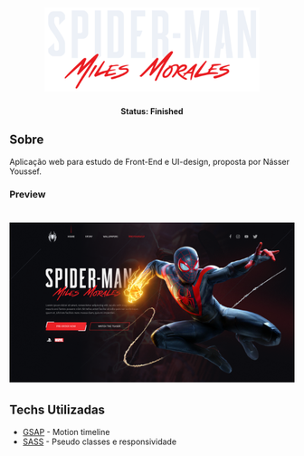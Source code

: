 <h1 align="center">
    <img alt="spiderman" title="spiderman" src="https://github.com/manuhon99/miles_morales/blob/main/svg/spiderman-text.svg" width="380"/>
</h1>

<h4 align="center"> 
	Status: Finished
</h4>

## Sobre
Aplicação web para estudo de Front-End e UI-design, proposta por Násser Youssef.

### Preview
<h1 align="center">
<img src="https://github.com/manuhon99/miles_morales/blob/main/print.png" width="512"/>
</h1>


## Techs Utilizadas
- [GSAP](https://greensock.com/gsap/) - Motion timeline
- [SASS](https://sass-lang.com/) - Pseudo classes e responsividade

